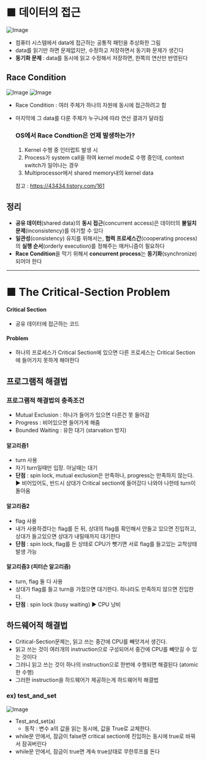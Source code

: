 # ■ 데이터의 접근
![Image](https://github.com/user-attachments/assets/bd76ab4a-e77e-4fc3-8639-afccaa834244)
- 컴퓨터 시스템에서 data에 접근하는 공통적 패턴을 추상화한 그림
- data를 읽기만 하면 문제없지만, 수정하고 저장하면서 동기화 문제가 생긴다
- **동기화 문제** : data를 동시에 읽고 수정해서 저장하면, 한쪽의 연산만 반영된다
## Race Condition
![Image](https://github.com/user-attachments/assets/8f6cfa45-c104-4b58-88f7-e10f7be62a98)
![Image](https://github.com/user-attachments/assets/461f29f5-a172-4787-832c-4a134a3df818)
- Race Condition : 여러 주체가 하나의 자원에 동시에 접근하려고 함
- 마지막에 그 data를 다룬 주체가 누구냐에 따라 연산 결과가 달라짐
  ### OS에서 Race Condtion은 언제 발생하는가?
  1. Kernel 수행 중 인터럽트 발생 시
  2. Process가 system call을 하여 kernel mode로 수행 중인데, context switch가 일어나는 경우
  3. Multiprocessor에서 shared memory내의 kernel data
  
  참고 : https://43434.tistory.com/161
## 정리
- **공유 데이터**(shared data)의 **동시 접근**(concurrent access)은 데이터의 **불일치문제**(inconsistency)를 야기할 수 있다
- **일관성**(consistency) 유지를 위해서는, **협력 프로세스간**(cooperating process)의 **실행 순서**(orderly execution)를 정해주는 매커니즘이 필요하다
- **Race Condition**을 막기 위해서 **concurrent process**는 **동기화**(synchronize)되어야 한다

---

# ■ The Critical-Section Problem
#### Critical Section
- 공유 데이터에 접근하는 코드
#### Problem
- 하나의 프로세스가 Critical Section에 있으면 다른 프로세스는 Critical Section에 들어가지 못하게 해야한다
## 프로그램적 해결법
### 프로그램적 해결법의 충족조건
- Mutual Exclusion : 하나가 들어가 있으면 다른건 못 들어감
- Progress : 비어있으면 들어가게 해줌
- Bounded Waiting : 유한 대기 (starvation 방지)
#### 알고리즘1
- turn 사용
- 자기 turn일때만 입장. 아닐때는 대기 
- **단점** : spin lock, mutual exclusion은 만족하나, progress는 만족하지 않는다. ▶ 비어있어도, 반드시 상대가 Critical section에 들어갔다 나와야 나한테 turn이 돌아옴
#### 알고리즘2
- flag 사용
- 내가 사용하겠다는 flag를 든 뒤, 상대의 flag를 확인해서 안들고 있으면 진입하고, 상대가 들고있으면 상대가 내릴때까지 대기한다
- **단점** : spin lock, flag를 든 상태로 CPU가 뺏기면 서로 flag를 들고있는 교착상태 발생 가능
#### 알고리즘3 (피터슨 알고리즘)
- turn, flag 둘 다 사용
- 상대가 flag를 들고 turn을 가졌으면 대기한다. 하나라도 만족하지 않으면 진입한다.
- **단점** : spin lock (busy waiting) ▶ CPU 낭비
## 하드웨어적 해결법
- Critical-Section문제는, 읽고 쓰는 중간에 CPU를 빼앗겨서 생긴다.
- 읽고 쓰는 것이 여러개의 instruction으로 구성되어서 중간에 CPU를 빼앗길 수 있는 것이다
- 그러니 읽고 쓰는 것이 하나의 instruction으로 한번에 수행되면 해결된다 (atomic한 수행)
- 그러한 instruction을 하드웨어가 제공하는게 하드웨어적 해결법
### ex) test_and_set
![Image](https://github.com/user-attachments/assets/ca95af2b-e2b1-475b-b5e7-c5e6c585f6e5)
- Test_and_set(a)
  - 동작 : 변수 a의 값을 읽는 동시에, 값을 True로 교체한다.
- while문 안에서, 잠금이 false면 critical section에 진입하는 동시에 true로 바꿔서 잠궈버린다
- while문 안에서, 잠금이 true면 계속 true상태로 무한루프를 돈다
